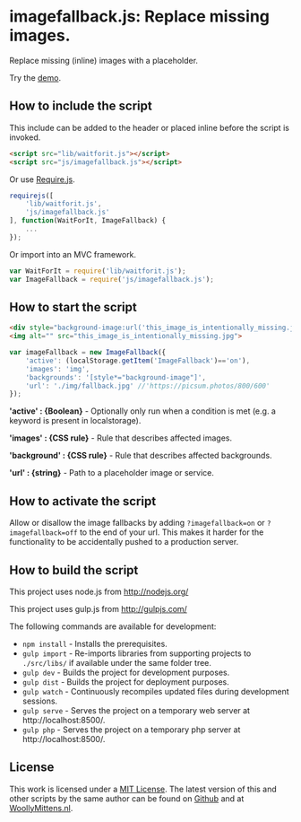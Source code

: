 # imagefallback.js: Replace missing images.

Replace missing (inline) images with a placeholder.

Try the <a href="http://www.woollymittens.nl/default.php?url=useful-imagefallback">demo</a>.

## How to include the script

This include can be added to the header or placed inline before the script is invoked.

```html
<script src="lib/waitforit.js"></script>
<script src="js/imagefallback.js"></script>
```

Or use [Require.js](https://requirejs.org/).

```js
requirejs([
	'lib/waitforit.js',
	'js/imagefallback.js'
], function(WaitForIt, ImageFallback) {
	...
});
```

Or import into an MVC framework.

```js
var WaitForIt = require('lib/waitforit.js');
var ImageFallback = require('js/imagefallback.js');
```

## How to start the script

```html
<div style="background-image:url('this_image_is_intentionally_missing.jpg')"></div>
<img alt="" src="this_image_is_intentionally_missing.jpg">
```

```javascript
var imageFallback = new ImageFallback({
	'active': (localStorage.getItem('ImageFallback')=='on'),
	'images': 'img',
	'backgrounds': '[style*="background-image"]',
	'url': './img/fallback.jpg' //'https://picsum.photos/800/600'
});
```

**'active' : {Boolean}** - Optionally only run when a condition is met (e.g. a keyword is present in localstorage).

**'images' : {CSS rule}** - Rule that describes affected images.

**'background' : {CSS rule}** - Rule that describes affected backgrounds.

**'url' : {string}** - Path to a placeholder image or service.

## How to activate the script

Allow or disallow the image fallbacks by adding `?imagefallback=on` or `?imagefallback=off` to the end of your url. This makes it harder for the functionality to be accidentally pushed to a production server.

## How to build the script

This project uses node.js from http://nodejs.org/

This project uses gulp.js from http://gulpjs.com/

The following commands are available for development:
+ `npm install` - Installs the prerequisites.
+ `gulp import` - Re-imports libraries from supporting projects to `./src/libs/` if available under the same folder tree.
+ `gulp dev` - Builds the project for development purposes.
+ `gulp dist` - Builds the project for deployment purposes.
+ `gulp watch` - Continuously recompiles updated files during development sessions.
+ `gulp serve` - Serves the project on a temporary web server at http://localhost:8500/.
+ `gulp php` - Serves the project on a temporary php server at http://localhost:8500/.

## License

This work is licensed under a [MIT License](https://opensource.org/licenses/MIT). The latest version of this and other scripts by the same author can be found on [Github](https://github.com/WoollyMittens) and at [WoollyMittens.nl](https://www.woollymittens.nl/).

